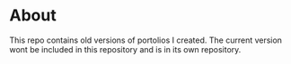 



# About
This repo contains old versions of portolios I created. The current version wont be included in this repository and is in its own repository.